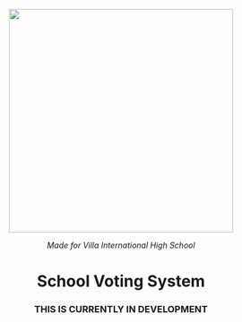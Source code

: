 <p align="center"><img align="center" src="https://vihs.edu.mv/assets/images/vihs-679x128.png" width="400"></p>
<p align="center"><i>Made for Villa International High School</i></p>
<h1 align="center"> School Voting System</h1>

<h3 align="center">THIS IS CURRENTLY IN DEVELOPMENT</h3>
